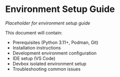 # Environment Setup Guide

*Placeholder for environment setup guide*

This document will contain:
- Prerequisites (Python 3.11+, Podman, Git)
- Installation instructions
- Development environment configuration
- IDE setup (VS Code)
- Devbox isolated environment setup
- Troubleshooting common issues
